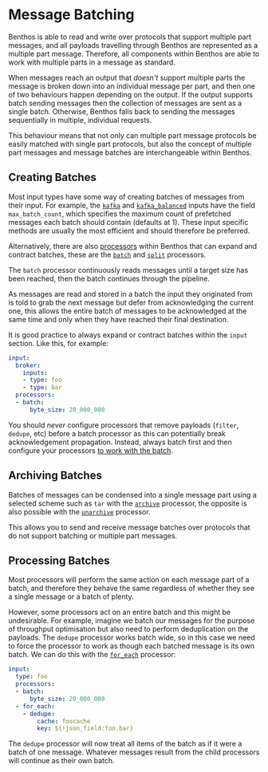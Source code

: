 Message Batching
================

Benthos is able to read and write over protocols that support multiple part
messages, and all payloads travelling through Benthos are represented as a
multiple part message. Therefore, all components within Benthos are able to work
with multiple parts in a message as standard.

When messages reach an output that _doesn't_ support multiple parts the message
is broken down into an individual message per part, and then one of two
behaviours happen depending on the output. If the output supports batch sending
messages then the collection of messages are sent as a single batch. Otherwise,
Benthos falls back to sending the messages sequentially in multiple, individual
requests.

This behaviour means that not only can multiple part message protocols be easily
matched with single part protocols, but also the concept of multiple part
messages and message batches are interchangeable within Benthos.

## Creating Batches

Most input types have some way of creating batches of messages from their input.
For example, the [`kafka`][kafka] and [`kafka_balanced`][kafka_balanced] inputs
have the field `max_batch_count`, which specifies the maximum count of
prefetched messages each batch should contain (defaults at 1). These input
specific methods are usually the most efficient and should therefore be
preferred.

Alternatively, there are also [processors][processors] within Benthos that can
expand and contract batches, these are the [`batch`][batch] and [`split`][split]
processors.

The `batch` processor continuously reads messages until a target size has been
reached, then the batch continues through the pipeline.

As messages are read and stored in a batch the input they originated from is
told to grab the next message but defer from acknowledging the current one, this
allows the entire batch of messages to be acknowledged at the same time and only
when they have reached their final destination.

It is good practice to always expand or contract batches within the `input`
section. Like this, for example:

``` yaml
input:
  broker:
    inputs:
    - type: foo
    - type: bar
  processors:
  - batch:
      byte_size: 20_000_000
```

You should *never* configure processors that remove payloads (`filter`,
`dedupe`, etc) before a batch processor as this can potentially break
acknowledgement propagation. Instead, always batch first and then configure your
processors [to work with the batch](#processing-batches).

## Archiving Batches

Batches of messages can be condensed into a single message part using a selected
scheme such as `tar` with the [`archive`][archive] processor, the opposite is
also possible with the [`unarchive`][unarchive] processor.

This allows you to send and receive message batches over protocols that do not
support batching or multiple part messages.

## Processing Batches

Most processors will perform the same action on each message part of a batch,
and therefore they behave the same regardless of whether they see a single
message or a batch of plenty.

However, some processors act on an entire batch and this might be undesirable.
For example, imagine we batch our messages for the purpose of throughput
optimisation but also need to perform deduplication on the payloads. The
`dedupe` processor works batch wide, so in this case we need to force the
processor to work as though each batched message is its own batch. We can do
this with the [`for_each`][for_each] processor:

``` yaml
input:
  type: foo
  processors:
  - batch:
      byte_size: 20_000_000
  - for_each:
    - dedupe:
        cache: foocache
        key: ${!json_field:foo.bar}
```

The `dedupe` processor will now treat all items of the batch as if it were a
batch of one message. Whatever messages result from the child processors will
continue as their own batch.

[processors]: ./processors/README.md
[batch]: ./processors/README.md#batch
[split]: ./processors/README.md#split
[archive]: ./processors/README.md#archive
[unarchive]: ./processors/README.md#unarchive
[for_each]: ./processors/README.md#for_each
[kafka]: ./inputs/README.md#kafka
[kafka_balanced]: ./inputs/README.md#kafka_balanced
